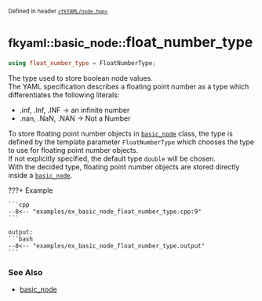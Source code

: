 <small>Defined in header [`<fkYAML/node.hpp>`](https://github.com/fktn-k/fkYAML/blob/develop/include/fkYAML/node.hpp)</small>

# <small>fkyaml::basic_node::</small>float_number_type

```cpp
using float_number_type = FloatNumberType;
```

The type used to store boolean node values.  
The YAML specification describes a floating point number as a type which differentiates the following literals:

* .inf, .Inf, .INF -> an infinite number
* .nan, .NaN, .NAN -> Not a Number

To store floating point number objects in [`basic_node`](index.md) class, the type is defined by the template parameter `FloatNumberType` which chooses the type to use for floating point number objects.  
If not explicitly specified, the default type `double` will be chosen.  
With the decided type, floating point number objects are stored directly inside a [`basic_node`](index.md).  

???+ Example

    ```cpp
    --8<-- "examples/ex_basic_node_float_number_type.cpp:9"
    ```

    output:
    ```bash
    --8<-- "examples/ex_basic_node_float_number_type.output"
    ```

### **See Also**

* [basic_node](index.md)
